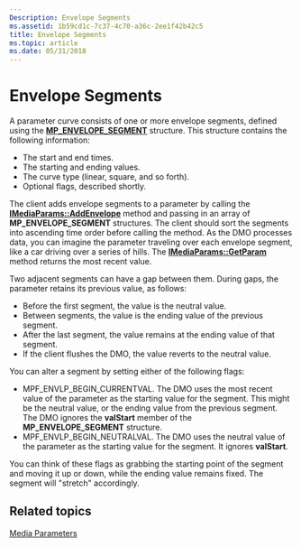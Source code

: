 ```yaml
---
Description: Envelope Segments
ms.assetid: 1b59cd1c-7c37-4c70-a36c-2ee1f42b42c5
title: Envelope Segments
ms.topic: article
ms.date: 05/31/2018
---
```


# Envelope Segments

A parameter curve consists of one or more envelope segments, defined using the [**MP\_ENVELOPE\_SEGMENT**](/previous-versions/windows/desktop/api/Medparam/ns-medparam-mp_envelope_segment) structure. This structure contains the following information:

-   The start and end times.
-   The starting and ending values.
-   The curve type (linear, square, and so forth).
-   Optional flags, described shortly.

The client adds envelope segments to a parameter by calling the [**IMediaParams::AddEnvelope**](/previous-versions/windows/desktop/api/Medparam/nf-medparam-imediaparams-addenvelope) method and passing in an array of **MP\_ENVELOPE\_SEGMENT** structures. The client should sort the segments into ascending time order before calling the method. As the DMO processes data, you can imagine the parameter traveling over each envelope segment, like a car driving over a series of hills. The [**IMediaParams::GetParam**](/previous-versions/windows/desktop/api/Medparam/nf-medparam-imediaparams-getparam) method returns the most recent value.

Two adjacent segments can have a gap between them. During gaps, the parameter retains its previous value, as follows:

-   Before the first segment, the value is the neutral value.
-   Between segments, the value is the ending value of the previous segment.
-   After the last segment, the value remains at the ending value of that segment.
-   If the client flushes the DMO, the value reverts to the neutral value.

You can alter a segment by setting either of the following flags:

-   MPF\_ENVLP\_BEGIN\_CURRENTVAL. The DMO uses the most recent value of the parameter as the starting value for the segment. This might be the neutral value, or the ending value from the previous segment. The DMO ignores the **valStart** member of the **MP\_ENVELOPE\_SEGMENT** structure.
-   MPF\_ENVLP\_BEGIN\_NEUTRALVAL. The DMO uses the neutral value of the parameter as the starting value for the segment. It ignores **valStart**.

You can think of these flags as grabbing the starting point of the segment and moving it up or down, while the ending value remains fixed. The segment will "stretch" accordingly.

## Related topics

<dl> <dt>

[Media Parameters](media-parameters.md)
</dt> </dl>

 

 



